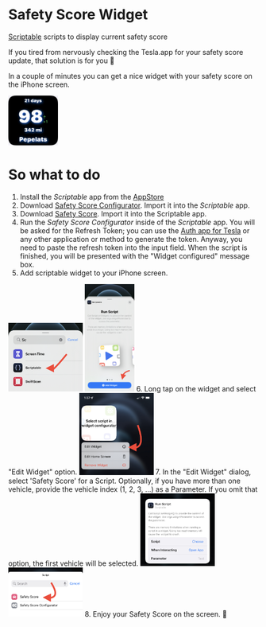 
# Safety Score Widget
[Scriptable](https://scriptable.app) scripts to display current safety score

If you tired from nervously checking the Tesla.app for your safety score update, that solution is for you 🙂

In a couple of minutes you can get a nice widget with your safety score on the iPhone screen.

<img src="https://github.com/pbeast/SafetyScoreWidget/blob/main/images/widget.jpeg" width=100/>

# So what to do
1. Install the *Scriptable* app from the [AppStore](https://apps.apple.com/us/app/scriptable/id1405459188?uo=4)
2. Download [Safety Score Configurator](https://raw.githubusercontent.com/pbeast/SafetyScoreWidget/blob/main/Safety%20Score%20Configurator.scriptable). Import it into the *Scriptable* app.
3. Download [Safety Score](https://raw.githubusercontent.com//pbeast/SafetyScoreWidget/blob/main/Safety%20Score.scriptable). Import it into the Scriptable app.
4. Run the *Safety Score Configurator* inside of the *Scriptable* app. You will be asked for the Refresh Token; you can use the [Auth app for Tesla](https://apps.apple.com/us/app/auth-app-for-tesla/id1552058613) or any other application or method to generate the token. Anyway, you need to paste the refresh token into the input field. When the script is finished, you will be presented with the "Widget configured" message box.
5. Add scriptable widget to your iPhone screen.
<img src="https://github.com/pbeast/SafetyScoreWidget/blob/main/images/add_widget_1.jpeg" width=150 />
<img src="https://github.com/pbeast/SafetyScoreWidget/blob/main/images/add_widget_2.jpeg" width=100 />
6. Long tap on the widget and select "Edit Widget" option. 
<img src="https://github.com/pbeast/SafetyScoreWidget/blob/main/images/widget_menu.jpeg" width=150 />
7. In the "Edit Widget" dialog, select 'Safety Score' for a Script. Optionally, if you have more than one vehicle, provide the vehicle index (1, 2, 3, ...) as a Parameter. If you omit that option, the first vehicle will be selected.
<img src="https://github.com/pbeast/SafetyScoreWidget/blob/main/images/edit_widget.jpeg" width=150 />
<img src="https://github.com/pbeast/SafetyScoreWidget/blob/main/images/safety_score_select.jpeg" width=150 />
8. Enjoy your Safety Score on the screen. 🎉
